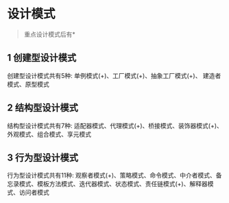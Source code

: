 # 设计模式
>重点设计模式后有*
## 1 创建型设计模式
创建型设计模式共有5种: 单例模式(+)、工厂模式(+)、抽象工厂模式(+)、 建造者模式、原型模式


## 2 结构型设计模式
结构型设计模式共有7种: 适配器模式、代理模式(+)、桥接模式、装饰器模式(+)、外观模式、组合模式、享元模式



## 3 行为型设计模式
行为型设计模式共有11种: 观察者模式(+)、策略模式、命令模式、中介者模式、备忘录模式、模板方法模式、迭代器模式、状态模式、责任链模式(+)、解释器模式、访问者模式





